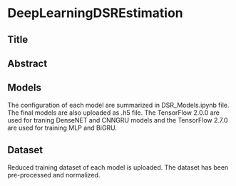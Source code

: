 # DeepLearningDSREstimation

## Title


## Abstract

## Models
The configuration of each model are summarized in DSR_Models.ipynb file. The final models are also uploaded as .h5 file. 
The TensorFlow 2.0.0 are used for traning DenseNET and CNNGRU models and the TensorFlow 2.7.0 are used for training MLP and BiGRU.

## Dataset
Reduced training dataset of each model is uploaded. The dataset has been pre-processed and normalized. 
